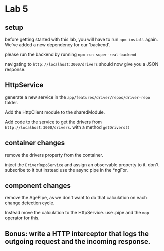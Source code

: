 # Lab 5

## setup

before getting started with this lab, you will have to run `npm install` again. We've added a new dependency for our 'backend'.

please run the backend by running `npm run super-real-backend`

navigating to `http://localhost:3000/drivers` should now give you a JSON response.


## HttpService
generate a new service in the `app/features/driver/repos/driver-repo` folder. 

Add the HttpClient module to the sharedModule. 

Add code to the service to get the drivers from `http://localhost:3000/drivers`. with a method `getDrivers()`
## container changes

remove the drivers property from the container. 

inject the `DriverRepoService` and assign an observable property to it.
don't subscribe to it but instead use the async pipe in the *ngFor.

## component changes

remove the AgePipe, as we don't want to do that calculation on each change detection cycle.

Instead move the calculation to the HttpService. use .pipe and the `map` operator for this.

## Bonus: write a HTTP interceptor that logs the outgoing request and the incoming response.
